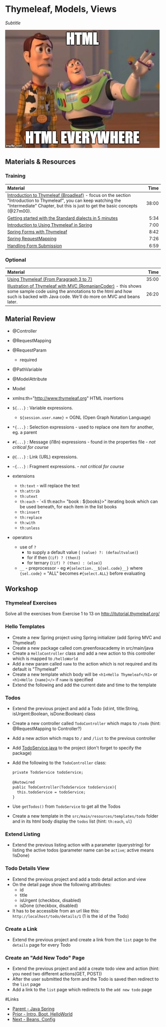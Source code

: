 # Thymeleaf, Models, Views
*Subtitle*

![Html everywhere](html_everywhere.jpg)


## Materials & Resources

### Training
| Material | Time |
|:-------- |-----:|
|[Introduction to Thymeleaf (Broadleaf)](https://www.youtube.com/watch?v=GNteuJDo1KA&t=374) - focus on the section "Introduction to Thymeleaf", you can keep watching the "Intermediate" Chapter, but this is just to get the basic concepts (@27m00).|38:00|
| [Getting started with the Standard dialects in 5 minutes](http://www.thymeleaf.org/doc/articles/standarddialect5minutes.html)| 5:34 |
| [Introduction to Using Thymeleaf in Spring](http://www.baeldung.com/thymeleaf-in-spring-mvc) | 7:00 |
| [Spring Forms with Thymeleaf](http://www.thymeleaf.org/doc/tutorials/2.1/thymeleafspring.html#creating-a-form) | 8:42 |
| [Spring RequestMapping](http://www.baeldung.com/spring-requestmapping) | 7:26 |
| [Handling Form Submission](https://spring.io/guides/gs/handling-form-submission/) | 6:59 |


### Optional
| Material | Time |
|:-------- |-----:|
| [Using Thymeleaf (From Paragraph 3 to 7)](http://www.thymeleaf.org/doc/tutorials/2.1/usingthymeleaf.html) | 35:00 |
| [Illustration of Thymeleaf with MVC (RomanianCoder)](https://www.youtube.com/watch?v=Aiqf0X7dlw0&t=454s) - this shows some sample code using the annotations to the html and how such is backed with Java code.  We'll do more on MVC and beans later.|26:20|

## Material Review
- @Controller
- @RequestMapping
- @RequestParam
  - required
- @PathVariable
- @ModelAttribute
- Model
- xmlns:th="http://www.thymeleaf.org"
HTML insertions
- `${...}` : Variable expressions.
  - `${session.user.name}` = OGNL (Open Graph Notation Language)
- `*{...}` : Selection expressions - used to replace one item for another, eg. a parent
- `#{...}` : Message (i18n) expressions - found in the properties file - *not critical for course*
- `@{...}` : Link (URL) expressions.
- `~{...}` : Fragment expressions. - *not critical for course*

- extensions
  - `th:text` - will replace the text
  - `th:attrib` 
  - `th:utext`
  - `th:each` - `<li th:each= "book : ${books}>" iterating book which can be used beneath, for each item in the list books
  - `th:insert`
  - `th:replace`
  - `th:with`
  - `th:unless`
- operators
  - use of `?`
    - to supply a default value ( `(value) ?: (defaultvalue)`)
	- for if then (`(if) ? (then)`)
	- for ternary (`(if) ? (then) : (else)`)
  - `__` - preprocessor - eg `#{selection.__${sel.code}__}` where `{sel.code}` = "ALL" becomes `#{select.ALL}` before evaluating
	

## Workshop

### Thymeleaf Exercises

Solve all the exercises from Exercise 1 to 13 on http://itutorial.thymeleaf.org/

### Hello Templates

- Create a new Spring project using Spring initializer (add Spring MVC and Thymeleaf)
- Create a new package called com.greenfoxacademy in src/main/java
- Create a `HelloController` class and add a new action to this controller which is mapped to `/helloWorld`
- Add a new param called `name` to the action which is not required and its default is "Thymeleaf"
- Create a new template which body will be `<h1>Hello Thymeleaf</h1>` or `<h1>Hello {name}</>` if `name` is specified
- Extend the following and add the current date and time to the template

### Todos

- Extend the previous project and add a Todo (id:int, title:String, isUrgent:Boolean, isDone:Boolean) class
- Create a new controller called `TodoController` which maps to `/todo` (hint: @RequestMapping to Controller?)
- Add a new action which maps to `/` and `/list` to the previous controller
- Add [TodoService.java](workshop/TodoService.java) to the project (don't forget to specify the package)
- Add the following to the `TodoController` class:

  ```
  private TodoService todoService;

  @Autowired
  public TodoController(TodoService todoService){
    this.todoService = todoService;
  }
  ```
- Use `getTodos()` from `TodoService` to get all the Todos
- Create a new template in the `src/main/resources/templates/todo` folder and in its html body display the `todos` list (hint: `th:each`, `ul`)

### Extend Listing

- Extend the previous listing action with a parameter (querystring) for listing the active todos (parameter name can be `active`; active means !isDone)

### Todo Details View

- Extend the previous project and add a todo detail action and view
- On the detail page show the following attributes:
  - id
  - title
  - isUrgent (checkbox, disabled)
  - isDone (checkbox, disabled)
- It has to be accessible from an url like this: `http://localhost/todo/details/1` (1 is the id of the Todo)

### Create a Link

- Extend the previous project and create a link from the `list` page to the `details` page for every Todo

### Create an "Add New Todo" Page

- Extend the previous project and add a create todo view and action (hint: you need two different actions(GET, POST))
- After the user submitted the form and the Todo is saved then redirect to the `list` page
- Add a link to the `list` page which redirects to the `add new todo` page

#Links
- [Parent - Java Spring](../README.md)
- [Prior - Intro, Boot, HelloWorld](../intro-to-spring/README.md)
- [Next - Beans, Config](../ioc-bean/README.md)
